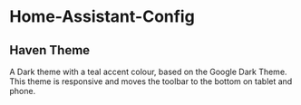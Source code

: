 # Home-Assistant-Config

## Haven Theme

A Dark theme with a teal accent colour, based on the Google Dark Theme.
This theme is responsive and moves the toolbar to the bottom on tablet and phone.
